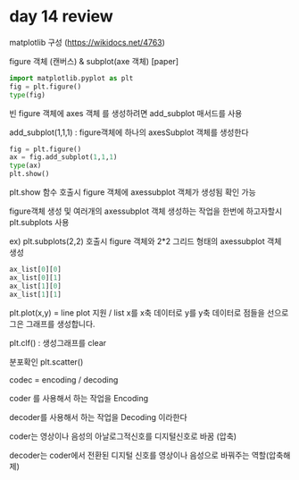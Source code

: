 # day 14 review

matplotlib 구성 (https://wikidocs.net/4763)

figure 객체 (캔버스) & subplot(axe 객체) [paper]

```python
import matplotlib.pyplot as plt
fig = plt.figure()
type(fig)

```

빈 figure 객체에 axes 객체 를 생성하려면 add_subplot 매서드를 사용

add_subplot(1,1,1) : figure객체에 하나의 axesSubplot 객체를 생성한다

```python
fig = plt.figure()
ax = fig.add_subplot(1,1,1)
type(ax)
plt.show()
```

plt.show 함수 호출시 figure 객체에 axessubplot 객체가 생성됨 확인 가능 

figure객체 생성 및 여러개의 axessubplot 객체 생성하는 작업을 한번에 하고자할시 plt.subplots 사용 

 ex) plt.subplots(2,2) 호출시 figure 객체와 2*2 그리드 형태의 axessubplot 객체 생성

```python
ax_list[0][0]
ax_list[0][1]
ax_list[1][0]
ax_list[1][1]
```

plt.plot(x,y) = line plot 지원 / list x를 x축 데이터로 y를 y축 데이터로 점들을 선으로 그은 그래프를 생성합니다. 

plt.clf() : 생성그래프를 clear 



분포확인 plt.scatter()



codec = encoding / decoding

coder 를 사용해서 하는 작업을 Encoding 

decoder를 사용해서 하는 작업을 Decoding 이라한다

coder는 영상이나 음성의 아날로그적신호를 디지털신호로 바꿈 (압축)

decoder는 coder에서 전환된 디지털 신호를 영상이나 음성으로 바꿔주는 역할(압축해제) 



